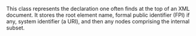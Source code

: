 This class represents the <!DOCTYPE ...> declaration one often finds at the top of an XML document. It stores the root element name, formal public identifier (FPI) if any, system identifier (a URI), and then any nodes comprising the internal subset.